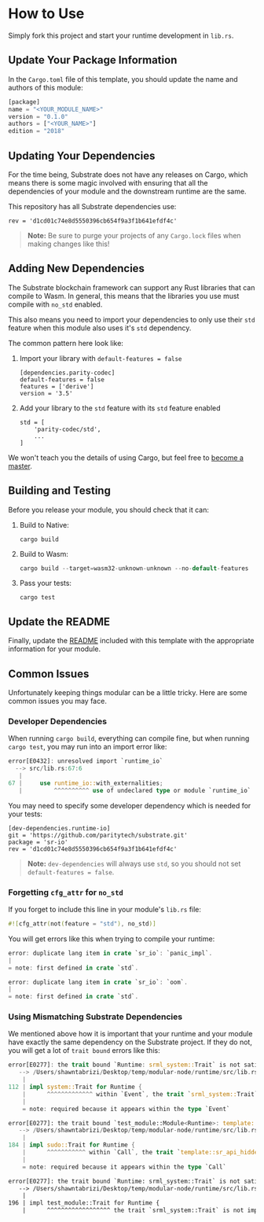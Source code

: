 # How to Use

Simply fork this project and start your runtime development in `lib.rs`.

## Update Your Package Information

In the `Cargo.toml` file of this template, you should update the name and authors of this module:

```rust
[package]
name = "<YOUR_MODULE_NAME>"
version = "0.1.0"
authors = ["<YOUR_NAME>"]
edition = "2018"
```

## Updating Your Dependencies

For the time being, Substrate does not have any releases on Cargo, which means there is some magic involved with ensuring that all the dependencies of your module and the downstream runtime are the same.

This repository has all Substrate dependencies use:

```
rev = 'd1cd01c74e8d5550396cb654f9a3f1b641efdf4c'
```

> **Note:** Be sure to purge your projects of any `Cargo.lock` files when making changes like this!

## Adding New Dependencies

The Substrate blockchain framework can support any Rust libraries that can compile to Wasm. In general, this means that the libraries you use must compile with `no_std` enabled.

This also means you need to import your dependencies to only use their `std` feature when this module also uses it's `std` dependency.

The common pattern here look like:

1. Import your library with `default-features = false`

    ```
    [dependencies.parity-codec]
    default-features = false
    features = ['derive']
    version = '3.5'
    ```

2. Add your library to the `std` feature with its `std` feature enabled

    ```
    std = [
        'parity-codec/std',
        ...
    ]
    ```

We won't teach you the details of using Cargo, but feel free to [become a master](https://doc.rust-lang.org/cargo/).

## Building and Testing

Before you release your module, you should check that it can:

1. Build to Native:

    ```
    cargo build
    ```

2. Build to Wasm:

    ```rust
    cargo build --target=wasm32-unknown-unknown --no-default-features
    ```

3. Pass your tests:

    ```
    cargo test
    ```

## Update the README

Finally, update the [README](README.md) included with this template with the appropriate information for your module.

## Common Issues

Unfortunately keeping things modular can be a little tricky. Here are some common issues you may face.

### Developer Dependencies

When running `cargo build`, everything can compile fine, but when running `cargo test`, you may run into an import error like:

```rust
error[E0432]: unresolved import `runtime_io`
  --> src/lib.rs:67:6
   |
67 |     use runtime_io::with_externalities;
   |         ^^^^^^^^^^ use of undeclared type or module `runtime_io`
```

You may need to specify some developer dependency which is needed for your tests:

```
[dev-dependencies.runtime-io]
git = 'https://github.com/paritytech/substrate.git'
package = 'sr-io'
rev = 'd1cd01c74e8d5550396cb654f9a3f1b641efdf4c'
```

> **Note:** `dev-dependencies` will always use `std`, so you should not set `default-features = false`.

### Forgetting `cfg_attr` for `no_std`

If you forget to include this line in your module's `lib.rs` file:

```rust
#![cfg_attr(not(feature = "std"), no_std)]
```

You will get errors like this when trying to compile your runtime:

```rust
error: duplicate lang item in crate `sr_io`: `panic_impl`.
|
= note: first defined in crate `std`.

error: duplicate lang item in crate `sr_io`: `oom`.
|
= note: first defined in crate `std`.
```

### Using Mismatching Substrate Dependencies

We mentioned above how it is important that your runtime and your module have exactly the same dependency on the Substrate project. If they do not, you will get a lot of `trait bound` errors like this:

```rust
error[E0277]: the trait bound `Runtime: srml_system::Trait` is not satisfied in `Event`
   --> /Users/shawntabrizi/Desktop/temp/modular-node/runtime/src/lib.rs:112:6
    |
112 | impl system::Trait for Runtime {
    |      ^^^^^^^^^^^^^ within `Event`, the trait `srml_system::Trait` is not implemented for `Runtime`
    |
    = note: required because it appears within the type `Event`

error[E0277]: the trait bound `test_module::Module<Runtime>: template::sr_api_hidden_includes_decl_storage::hidden_include::Callable` is not satisfied in `Call`
   --> /Users/shawntabrizi/Desktop/temp/modular-node/runtime/src/lib.rs:184:6
    |
184 | impl sudo::Trait for Runtime {
    |      ^^^^^^^^^^^ within `Call`, the trait `template::sr_api_hidden_includes_decl_storage::hidden_include::Callable` is not implemented for `test_module::Module<Runtime>`
    |
    = note: required because it appears within the type `Call`

error[E0277]: the trait bound `Runtime: srml_system::Trait` is not satisfied
   --> /Users/shawntabrizi/Desktop/temp/modular-node/runtime/src/lib.rs:196:6
    |
196 | impl test_module::Trait for Runtime {
    |      ^^^^^^^^^^^^^^^^^^ the trait `srml_system::Trait` is not implemented for `Runtime`
```

